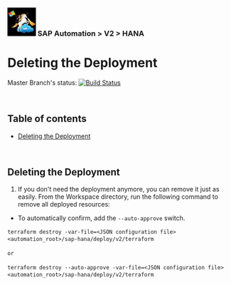 ### <img src="../../documentation/assets/UnicornSAPBlack256x256.png" width="64px"> SAP Automation > V2 > HANA <!-- omit in toc -->
# Deleting the Deployment <!-- omit in toc -->

Master Branch's status: [![Build Status](https://dev.azure.com/azuresaphana/Azure-SAP-HANA/_apis/build/status/Azure.sap-hana.v2?branchName=master)](https://dev.azure.com/azuresaphana/Azure-SAP-HANA/_build/latest?definitionId=6&branchName=master)

<br>

## Table of contents <!-- omit in toc -->

- [Deleting the Deployment](#deleting-the-deployment)

<br>

## Deleting the Deployment

1. If you don't need the deployment anymore, you can remove it just as easily.
From the Workspace directory, run the following command to remove all deployed resources:

- To automatically confirm, add the `--auto-approve` switch.

```
terraform destroy -var-file=<JSON configuration file> <automation_root>/sap-hana/deploy/v2/terraform

or

terraform destroy --auto-approve -var-file=<JSON configuration file> <automation_root>/sap-hana/deploy/v2/terraform
```
